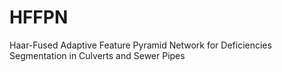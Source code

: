 # HFFPN
Haar-Fused Adaptive Feature Pyramid Network for Deficiencies Segmentation in Culverts and Sewer Pipes
